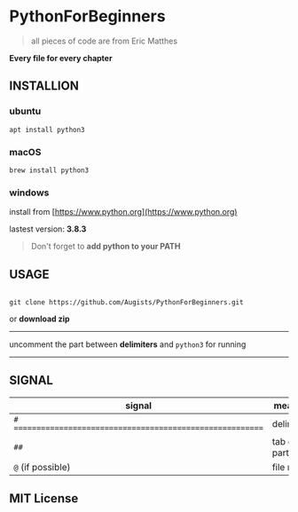 # PythonForBeginners

> all pieces of code are from Eric Matthes

**Every file for every chapter**

## INSTALLION

### ubuntu

`apt install python3`

### macOS

`brew install python3`

### windows

install from [https://www.python.org](https://www.python.org)

lastest version: **3.8.3**

> Don't forget to **add python to your PATH**


## USAGE

```

git clone https://github.com/Augists/PythonForBeginners.git

```

or **download zip**

---

uncomment the part between **delimiters** and `python3` for running

---

## SIGNAL

| signal | meaning |
| ------ | ------- |
| `# =======================================================` | delimiters |
| `##` | tab of the part |
| `@` (if possible) | file name |

## MIT License
